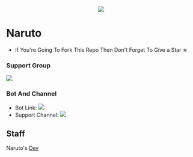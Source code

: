<p align="center">
  <img src="https://telegra.ph/file/886bfb65dd6b13bdaba21.jpg">
</p>

# Naruto
* If You're Going To Fork This Repo Then Don't Forget To Give a Star ✯


### Support Group
<p align="left">
<a href="https://t.me/Naruto_fans_club" alt="Support!"> <img src="https://aleen42.github.io/badges/src/telegram.svg" /> </a>

### Bot And Channel 
* Bot Link:  <a href="http://t.me/NarutoProbot" alt=" Goku "> <img src="https://img.shields.io/badge/%F0%9F%A4%96%20-Naruto-blue" /> </a>
* Support Channel: <a  href="https://t.me/naruto_fans_club" alt="Help Centre Logs"> <img  src="https://img.shields.io/badge/%F0%9F%92%A1-Naruto%20Update%20Channel-9cf" /> </a>

## Staff
  Naruto's [Dev](https://t.me/itz_me_crazyboy)

